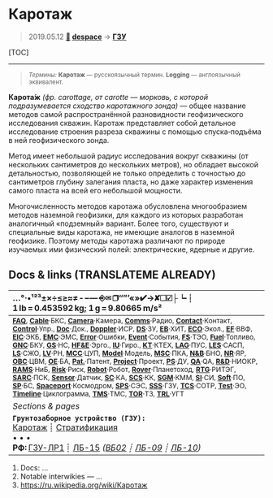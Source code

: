 # Каротаж
> 2019.05.12 **[🚀](../index/index.md) [despace](index.md)** → **[ГЗУ](sss.md)**

[TOC]

---

> <small>*Термины:* **Каротаж** — русскоязычный термин. **Logging** — англоязычный эквивалент.</small>

**Карота́ж** *(фр. carottage, от carotte — морковь, с которой подразумевается сходство каротажного зонда)* — общее название методов самой распространённой разновидности геофизического исследования скважин. Каротаж представляет собой детальное исследование строения разреза скважины с помощью спуска‑подъёма в ней геофизического зонда.

Метод имеет небольшой радиус исследования вокруг скважины (от нескольких сантиметров до нескольких метров), но обладает высокой детальностью, позволяющей не только определить с точностью до сантиметров глубину залегания пласта, но даже характер изменения самого пласта на всей его небольшой мощности.

Многочисленность методов каротажа обусловлена многообразием методов наземной геофизики, для каждого из которых разработан аналогичный «подземный» вариант. Более того, существуют и специальные виды каротажа, не имеющие аналогов в наземной геофизике. Поэтому методы каротажа различают по природе изучаемых ими физический полей: электрические, ядерные и другие.



<p style="page-break-after:always"> </p>

## Docs & links (TRANSLATEME ALREADY)
|…°·•¹²³±×÷≤≥≈≠ ‑ −— ⎆✉ ❐“”’«»✔→✘☐☑├┕┆ 1 lb = 0.453592 kg; 1 g = 9.80665 m/s²|
|:--|
|<small>**[FAQ](faq.md)**, **[Cable](cable.md)**·БКС, **[Camera](camera.md)**·Камера, **[Comms](comms.md)**·Радио, **[Contact](contact.md)**·Контакт, **[Control](control.md)**·Упр., **[Doc](doc.md)**·Док., **[Doppler](doppler.md)**·ИСР, **[DS](ds.md)**·ЗУ, **[EB](eb.md)**·ХИТ, **[ECO](ecology.md)**·Экол., **[EF](ef.md)**·ВВФ, **[ElC](elc.md)**·ЭКБ, **[EMC](emc.md)**·ЭМС, **[Error](error.md)**·Ошибки, **[Event](event.md)**·События, **[FS](fs.md)**·ТЭО, **[Fuel](fuel.md)**·Топливо, **[GNC](gnc.md)**·БКУ, **[GS](scs.md)**·НС, **[HF&E](hfe.md)**·Эрго., **[IU](iu.md)**·Гиро., **[KT](kt.md)**·КТЕХ, **[LAG](lag.md)**·ПУC, **[LES](les.md)**·САСП, **[LS](ls.md)**·СЖО, **[LV](lv.md)**·РН, **[MCC](mcc.md)**·ЦУП, **[Model](model.md)**·Модель, **[MSC](sc.md)**·ПКА, **[N&B](nnb.md)**·БНО, **[NR](nr.md)**·ЯР, **[OBC](obc.md)**·ЦВМ, **[OE](oe.md)**·БА, **[Pat.](патент.md)**·Патент, **[Project](project.md)**·Проект, **[PS](ps.md)**·ДУ, **[QA](quality.md)**·QA, **[R&D](rnd.md)**·НИОКР, **[RAMS](rams.md)**·НиБ, **[Risk](risk.md)**·Риск, **[Robot](robotics.md)**·Робот, **[Rover](rover.md)**·Планетоход, **[RTG](rtg.md)**·РИТЭГ, **[SARC](sarc.md)**·ПСК, **[Sensor](sensor.md)**·Датчик, **[SC](sc.md)**·КА, **[SCS](scs.md)**·КК, **[SGM](sgm.md)**·КММ, **[SI](si.md)**·СИ, **[Soft](soft.md)**·ПО, **[SP](sp.md)**·БС, **[Spaceport](spaceport.md)**·Космодром, **[SPS](sps.md)**·СЭС, **[SSS](sss.md)**·ГЗУ, **[TCS](tcs.md)**·СОТР, **[Test](test.md)**·ЭО, **[Timeline](timeline.md)**·Циклограмма, **[TMS](tms.md)**·ТМС, **[TOR](tor.md)**·ТЗ, **[TRL](trl.md)**·УГТ</small>|
|*Sections & pages*|
|**`Грунтозаборное устройство (ГЗУ):`**<br> [Каротаж](logging.md) ┊ [Стратификация](stratification.md)<br>• • •<br> **РФ:** [ГЗУ-ЛР1](гзу_лр1.md) ┊ [ЛБ-15](lb_15.md) *([ВБ02](vb02.md) ┊ [ЛБ-09](lb_09.md) ┊ [ЛБ-10](lb_10.md))*|

   1. Docs: …
   1. Notable interwikies — …
   1. <https://ru.wikipedia.org/wiki/Каротаж>
